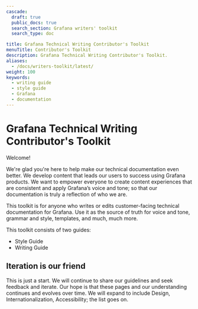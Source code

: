 ```yaml
---
cascade:
  draft: true
  public_docs: true
  search_section: Grafana writers' toolkit
  search_type: doc

title: Grafana Technical Writing Contributor's Toolkit
menuTitle: Contributor's Toolkit
description: Grafana Technical Writing Contributor's Toolkit.
aliases:
  - /docs/writers-toolkit/latest/
weight: 100
keywords:
  - writing guide
  - style guide
  - Grafana
  - documentation
---
```


# Grafana Technical Writing Contributor's Toolkit

<!-- vale Grafana.Exclamation = NO -->

Welcome!

<!-- vale Grafana.Exclamation = YES -->

We're glad you're here to help make our technical documentation even better. We develop content that leads our users to success using Grafana products. We want to empower everyone to create content experiences that are consistent and apply Grafana’s voice and tone; so that our documentation is truly a reflection of who we are.

This toolkit is for anyone who writes or edits customer-facing technical documentation for Grafana. Use it as the source of truth for voice and tone, grammar and style, templates, and much, much more.

This toolkit consists of two guides:

- Style Guide
- Writing Guide

## Iteration is our friend

This is just a start. We will continue to share our guidelines and seek feedback and iterate. Our hope is that these pages and our understanding continues and evolves over time. We will expand to include Design, Internationalization, Accessibility; the list goes on.
